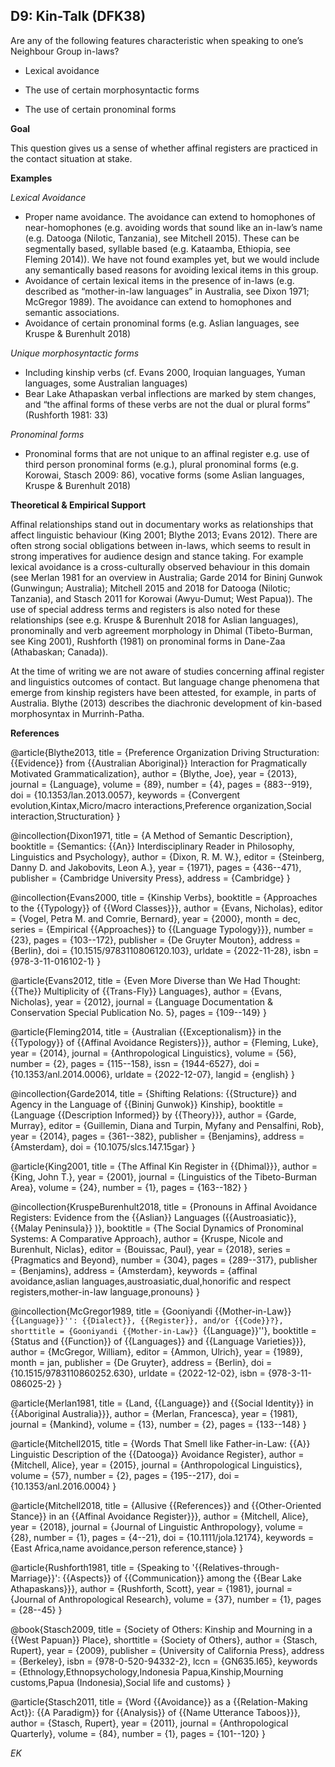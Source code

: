 
## D9: Kin-Talk (DFK38)

Are any of the following features characteristic when speaking to one’s Neighbour Group in-laws? 



- Lexical avoidance

- The use of certain morphosyntactic forms

- The use of certain pronominal forms 



**Goal**

This question gives us a sense of whether affinal registers are practiced in the contact situation at stake.



**Examples**

*Lexical Avoidance*

- Proper name avoidance. The avoidance can extend to homophones of near-homophones (e.g. avoiding words that sound like an in-law’s name (e.g. Datooga (Nilotic, Tanzania), see Mitchell 2015). These can be segmentally based, syllable based (e.g. Kataamba, Ethiopia, see Fleming 2014)). We have not found examples yet, but we would include any semantically based reasons for avoiding lexical items in this group.
- Avoidance of certain lexical items in the presence of in-laws (e.g. described as “mother-in-law languages” in Australia, see Dixon 1971; McGregor 1989). The avoidance can extend to homophones and semantic associations.
- Avoidance of certain pronominal forms (e.g. Aslian languages, see Kruspe & Burenhult 2018)




*Unique morphosyntactic forms*

- Including kinship verbs (cf. Evans 2000, Iroquian languages, Yuman languages, some Australian languages)
- Bear Lake Athapaskan verbal inflections are marked by stem changes, and “the affinal forms of these verbs are not the dual or plural forms” (Rushforth 1981: 33)




*Pronominal forms*

- Pronominal forms that are not unique to an affinal register e.g. use of third person pronominal forms (e.g.), plural pronominal forms (e.g. Korowai, Stasch 2009: 86), vocative forms (some Aslian languages, Kruspe & Burenhult 2018)


**Theoretical & Empirical Support**

Affinal relationships stand out in documentary works as relationships that affect linguistic behaviour (King 2001; Blythe 2013; Evans 2012). There are often strong social obligations between in-laws, which seems to result in strong imperatives for audience design and stance taking. For example lexical avoidance is a cross-culturally observed behaviour in this domain (see Merlan 1981 for an overview in Australia; Garde 2014 for Bininj Gunwok (Gunwingun; Australia); Mitchell 2015 and 2018 for Datooga (Nilotic; Tanzania), and Stasch 2011 for Korowai (Awyu-Dumut; West Papua)). The use of special address terms and registers is also noted for these relationships (see e.g. Kruspe & Burenhult 2018 for Aslian languages), pronominally and verb agreement morphology in Dhimal (Tibeto-Burman, see King 2001), Rushforth (1981) on pronominal forms in Dane-Zaa (Athabaskan; Canada)).



At the time of writing we are not aware of studies concerning affinal register and linguistics outcomes of contact. But language change phenomena that emerge from kinship registers have been attested, for example, in parts of Australia. Blythe (2013) describes the diachronic development of kin-based morphosyntax in Murrinh-Patha.


**References**

@article{Blythe2013,
  title = {Preference Organization Driving Structuration: {{Evidence}} from {{Australian Aboriginal}} Interaction for Pragmatically Motivated Grammaticalization},
  author = {Blythe, Joe},
  year = {2013},
  journal = {Language},
  volume = {89},
  number = {4},
  pages = {883--919},
  doi = {10.1353/lan.2013.0057},
  keywords = {Convergent evolution,Kintax,Micro/macro interactions,Preference organization,Social interaction,Structuration}
}

@incollection{Dixon1971,
  title = {A Method of Semantic Description},
  booktitle = {Semantics: {{An}} Interdisciplinary Reader in Philosophy, Linguistics and Psychology},
  author = {Dixon, R. M. W.},
  editor = {Steinberg, Danny D. and Jakobovits, Leon A.},
  year = {1971},
  pages = {436--471},
  publisher = {Cambridge University Press},
  address = {Cambridge}
}

@incollection{Evans2000,
  title = {Kinship Verbs},
  booktitle = {Approaches to the {{Typology}} of {{Word Classes}}},
  author = {Evans, Nicholas},
  editor = {Vogel, Petra M. and Comrie, Bernard},
  year = {2000},
  month = dec,
  series = {Empirical {{Approaches}} to {{Language Typology}}},
  number = {23},
  pages = {103--172},
  publisher = {De Gruyter Mouton},
  address = {Berlin},
  doi = {10.1515/9783110806120.103},
  urldate = {2022-11-28},
  isbn = {978-3-11-016102-1}
}

@article{Evans2012,
  title = {Even More Diverse than We Had Thought: {{The}} Multiplicity of {{Trans-Fly}} Languages},
  author = {Evans, Nicholas},
  year = {2012},
  journal = {Language Documentation \& Conservation Special Publication No. 5},
  pages = {109--149}
}

@article{Fleming2014,
  title = {Australian {{Exceptionalism}} in the {{Typology}} of {{Affinal Avoidance Registers}}},
  author = {Fleming, Luke},
  year = {2014},
  journal = {Anthropological Linguistics},
  volume = {56},
  number = {2},
  pages = {115--158},
  issn = {1944-6527},
  doi = {10.1353/anl.2014.0006},
  urldate = {2022-12-07},
  langid = {english}
}

@incollection{Garde2014,
  title = {Shifting Relations: {{Structure}} and Agency in the Language of {{Bininj Gunwok}} Kinship},
  booktitle = {Language {{Description Informed}} by {{Theory}}},
  author = {Garde, Murray},
  editor = {Guillemin, Diana and Turpin, Myfany and Pensalfini, Rob},
  year = {2014},
  pages = {361--382},
  publisher = {Benjamins},
  address = {Amsterdam},
  doi = {10.1075/slcs.147.15gar}
}

@article{King2001,
  title = {The Affinal Kin Register in {{Dhimal}}},
  author = {King, John T.},
  year = {2001},
  journal = {Linguistics of the Tibeto-Burman Area},
  volume = {24},
  number = {1},
  pages = {163--182}
}

@incollection{KruspeBurenhult2018,
  title = {Pronouns in Affinal Avoidance Registers: Evidence from the {{Aslian}} Languages ({{Austroasiatic}}, {{Malay Peninsula}} )},
  booktitle = {The Social Dynamics of Pronominal Systems: A Comparative Approach},
  author = {Kruspe, Nicole and Burenhult, Niclas},
  editor = {Bouissac, Paul},
  year = {2018},
  series = {Pragmatics and Beyond},
  number = {304},
  pages = {289--317},
  publisher = {Benjamins},
  address = {Amsterdam},
  keywords = {affinal avoidance,aslian languages,austroasiatic,dual,honorific and respect registers,mother-in-law language,pronouns}
}

@incollection{McGregor1989,
  title = {Gooniyandi {{Mother-in-Law}} ``{{Language}}'': {{Dialect}}, {{Register}}, and/or {{Code}}?},
  shorttitle = {Gooniyandi {{Mother-in-Law}} ``{{Language}}''},
  booktitle = {Status and {{Function}} of {{Languages}} and {{Language Varieties}}},
  author = {McGregor, William},
  editor = {Ammon, Ulrich},
  year = {1989},
  month = jan,
  publisher = {De Gruyter},
  address = {Berlin},
  doi = {10.1515/9783110860252.630},
  urldate = {2022-12-02},
  isbn = {978-3-11-086025-2}
}

@article{Merlan1981,
  title = {Land, {{Language}} and {{Social Identity}} in {{Aboriginal Australia}}},
  author = {Merlan, Francesca},
  year = {1981},
  journal = {Mankind},
  volume = {13},
  number = {2},
  pages = {133--148}
}

@article{Mitchell2015,
  title = {Words That Smell like Father-in-Law: {{A}} Linguistic Description of the {{Datooga}} Avoidance Register},
  author = {Mitchell, Alice},
  year = {2015},
  journal = {Anthropological Linguistics},
  volume = {57},
  number = {2},
  pages = {195--217},
  doi = {10.1353/anl.2016.0004}
}

@article{Mitchell2018,
  title = {Allusive {{References}} and {{Other-Oriented Stance}} in an {{Affinal Avoidance Register}}},
  author = {Mitchell, Alice},
  year = {2018},
  journal = {Journal of Linguistic Anthropology},
  volume = {28},
  number = {1},
  pages = {4--21},
  doi = {10.1111/jola.12174},
  keywords = {East Africa,name avoidance,person reference,stance}
}

@article{Rushforth1981,
  title = {Speaking to '{{Relatives-through-Marriage}}': {{Aspects}} of {{Communication}} among the {{Bear Lake Athapaskans}}},
  author = {Rushforth, Scott},
  year = {1981},
  journal = {Journal of Anthropological Research},
  volume = {37},
  number = {1},
  pages = {28--45}
}

@book{Stasch2009,
  title = {Society of Others: Kinship and Mourning in a {{West Papuan}} Place},
  shorttitle = {Society of Others},
  author = {Stasch, Rupert},
  year = {2009},
  publisher = {University of California Press},
  address = {Berkeley},
  isbn = {978-0-520-94332-2},
  lccn = {GN635.I65},
  keywords = {Ethnology,Ethnopsychology,Indonesia Papua,Kinship,Mourning customs,Papua (Indonesia),Social life and customs}
}

@article{Stasch2011,
  title = {Word {{Avoidance}} as a {{Relation-Making Act}}: {{A Paradigm}} for {{Analysis}} of {{Name Utterance Taboos}}},
  author = {Stasch, Rupert},
  year = {2011},
  journal = {Anthropological Quarterly},
  volume = {84},
  number = {1},
  pages = {101--120}
}



_EK_
